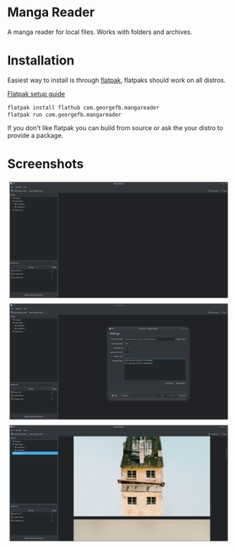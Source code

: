 # Manga Reader

A manga reader for local files. Works with folders and archives.

# Installation

Easiest way to install is through [flatpak](https://flathub.org/apps/details/com.georgefb.mangareader), flatpaks should work on all distros.

[Flatpak setup guide](https://flatpak.org/setup/)
```
flatpak install flathub com.georgefb.mangareader
flatpak run com.georgefb.mangareader
```

If you don't like flatpak you can build from source or ask the your distro to provide a package.
# Screenshots

![Manga Reader main window](data/images/manga-reader--ss1--main-window.png)
![Manga Reader settings dialog](data/images/manga-reader--ss2--settings.png)
![Manga Reader with images](data/images/manga-reader--ss3--images.png)
